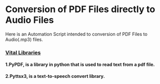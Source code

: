 # Conversion of PDF Files directly to Audio Files
Here is an Automation Script intended to conversion of PDF Files to Audio(.mp3) files.
### [Vital Libraries](https://docs.python.org/3/library/)
#### 1.PyPDF, is a library in python that is used to read text from a pdf file.
#### 2.Pyttsx3, is a text-to-speech convert library.
